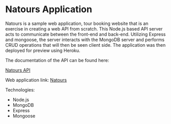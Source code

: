 # Natours Application

Natours is a sample web application, tour booking website that is an exercise in creating a web API from scratch. This Node.js based API server acts to communicate between the front-end and back-end. Utilizing Express and mongoose, the server interacts with the MongoDB server and performs CRUD operations that will then be seen client side. The application was then deployed for preview using Heroku.

The documentation of the API can be found here: 

[Natours API](https://documenter.getpostman.com/view/2534607/T1DiGg6q)

Web application link: [Natours](https://natours-mp90.herokuapp.com/)

Technologies:
  * Node.js
  * MongoDB
  * Express
  * Mongoose

